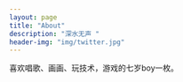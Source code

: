 ```yaml
---
layout: page
title: "About"
description: "深水无声 " 
header-img: "img/twitter.jpg"
---
```


喜欢唱歌、画画、玩技术，游戏的七岁boy一枚。





